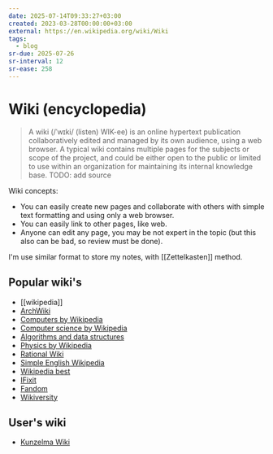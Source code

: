```yaml
---
date: 2025-07-14T09:33:27+03:00
created: 2023-03-28T00:00:00+03:00
external: https://en.wikipedia.org/wiki/Wiki
tags:
  - blog
sr-due: 2025-07-26
sr-interval: 12
sr-ease: 258
---
```


# Wiki (encyclopedia)

> A wiki (/ˈwɪki/ (listen) WIK-ee) is an online hypertext publication collaboratively edited and managed by its own audience, using a web browser. A typical wiki contains multiple pages for the subjects or scope of the project, and could be either open to the public or limited to use within an organization for maintaining its internal knowledge base. TODO: add source

Wiki concepts:

- You can easily create new pages and collaborate with others with simple text formatting and using only a web browser.
- You can easily link to other pages, like web.
- Anyone can edit any page, you may be not expert in the topic (but this also can be bad, so review must be done).

I'm use similar format to store my notes, with [[Zettelkasten]] method.

## Popular wiki's

- [[wikipedia]]
- [ArchWiki](https://wiki.archlinux.org/)
- [Computers by Wikipedia](https://en.wikipedia.org/wiki/Category:Computers)
- [Computer science by Wikipedia](https://en.wikipedia.org/wiki/Category:Computer_science)
- [Algorithms and data structures](https://en.wikipedia.org/wiki/Category:Algorithms_and_data_structures)
- [Physics by Wikipedia](https://en.wikipedia.org/wiki/Category:Physics)
- [Rational Wiki](https://rationalwiki.org/wiki/Main_Page)
- [Simple English Wikipedia](https://simple.wikipedia.org/wiki/Main_Page)
- [Wikipedia best](https://en.wikipedia.org/wiki/Wikipedia:Best_articles)
- [IFixit](https://www.ifixit.com/)
- [Fandom](https://www.fandom.com/)
- [Wikiversity](https://www.wikiversity.org/)

## User's wiki

- [Kunzelma Wiki](https://wiki.kunzelma.de/)
